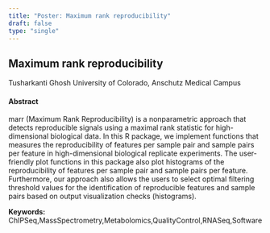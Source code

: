 ```yaml
---
title: "Poster: Maximum rank reproducibility"
draft: false
type: "single"
---
```


## Maximum rank reproducibility
Tusharkanti Ghosh
University of Colorado, Anschutz Medical Campus
#### Abstract

marr (Maximum Rank Reproducibility) is a nonparametric approach that detects reproducible signals using a maximal rank statistic for high-dimensional biological data. In this R package, we implement functions that measures the reproducibility of features per sample pair and sample pairs per feature in high-dimensional biological replicate experiments. The user-friendly plot functions in this package also plot histograms of the reproducibility of features per sample pair and sample pairs per feature. Furthermore, our approach also allows the users to select optimal filtering threshold values for the identification of reproducible features and sample pairs based on output visualization checks (histograms).

**Keywords:** ChIPSeq,MassSpectrometry,Metabolomics,QualityControl,RNASeq,Software
